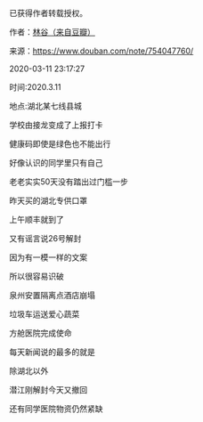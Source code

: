 已获得作者转载授权。


作者：[林谷（来自豆瓣）](https://www.douban.com/people/115816477/)


来源：https://www.douban.com/note/754047760/


2020-03-11 23:17:27


时间:2020.3.11  

地点:湖北某七线县城  

学校由接龙变成了上报打卡  

健康码即使是绿色也不能出行  

好像认识的同学里只有自己  

老老实实50天没有踏出过门槛一步  

昨天买的湖北专供口罩  

上午顺丰就到了  

又有谣言说26号解封  

因为有一模一样的文案  

所以很容易识破  

泉州安置隔离点酒店崩塌  

垃圾车运送爱心蔬菜  

方舱医院完成使命  

每天新闻说的最多的就是  

除湖北以外  

潜江刚解封今天又撤回  

还有同学医院物资仍然紧缺  

